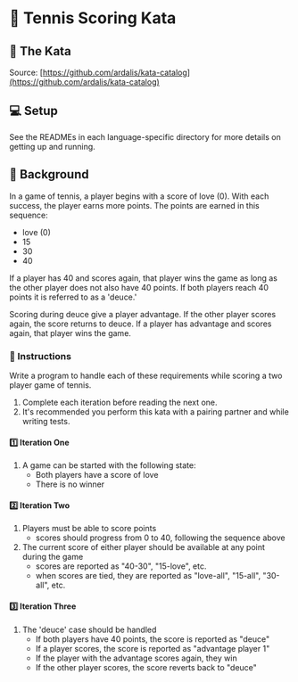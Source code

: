 # 🎾 Tennis Scoring Kata

## 🥷 The Kata

Source: [https://github.com/ardalis/kata-catalog](https://github.com/ardalis/kata-catalog)

## 💻 Setup

See the READMEs in each language-specific directory for more details on getting up and running.

## 🏸 Background

In a game of tennis, a player begins with a score of love (0). With each success, the player earns more points. The points are earned in this sequence:

- love (0)
- 15
- 30
- 40

If a player has 40 and scores again, that player wins the game as long as the other player does not also have 40 points. If both players reach 40 points it is referred to as a 'deuce.'

Scoring during deuce give a player advantage. If the other player scores again, the score returns to deuce. If a player has advantage and scores again, that player wins the game.

### 📖 Instructions

Write a program to handle each of these requirements while scoring a two player game of tennis.

1. Complete each iteration before reading the next one.
1. It's recommended you perform this kata with a pairing partner and while writing tests.

#### 1️⃣ Iteration One

1. A game can be started with the following state:
   - Both players have a score of love
   - There is no winner

#### 2️⃣ Iteration Two

1. Players must be able to score points
   - scores should progress from 0 to 40, following the sequence above
1. The current score of either player should be available at any point during the game
   - scores are reported as "40-30", "15-love", etc.
   - when scores are tied, they are reported as "love-all", "15-all", "30-all", etc.

#### 3️⃣ Iteration Three

1. The 'deuce' case should be handled
   - If both players have 40 points, the score is reported as "deuce"
   - If a player scores, the score is reported as "advantage player 1"
   - If the player with the advantage scores again, they win
   - If the other player scores, the score reverts back to "deuce"
